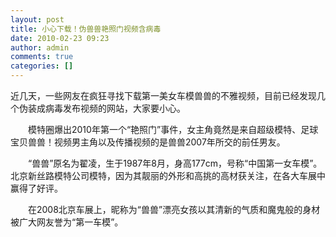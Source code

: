 ```yaml
---
layout: post
title: 小心下载！伪兽兽艳照门视频含病毒
date: 2010-02-23 09:23
author: admin
comments: true
categories: []
---
```

近几天，一些网友在疯狂寻找下载第一美女车模兽兽的不雅视频，目前已经发现几个伪装成病毒发布视频的网站，大家要小心。

　　模特圈爆出2010年第一个“艳照门”事件，女主角竟然是来自超级模特、足球宝贝兽兽！视频男主角以及传播视频的是兽兽2007年所交的前任男友。

　　“兽兽”原名为翟凌，生于1987年8月，身高177cm，号称“中国第一女车模”。北京新丝路模特公司模特，因为其靓丽的外形和高挑的高材获关注，在各大车展中赢得了好评。

　　在2008北京车展上，昵称为“兽兽”漂亮女孩以其清新的气质和魔鬼般的身材被广大网友誉为“第一车模”。
